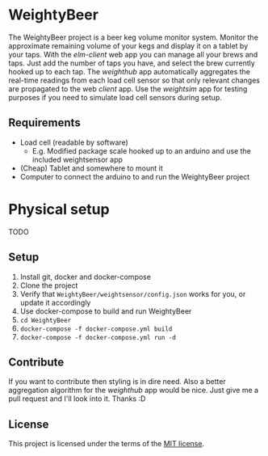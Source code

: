 # WeightyBeer

The WeightyBeer project is a beer keg volume monitor system. Monitor the approximate remaining volume of your kegs and display it on a tablet by your taps. With the _elm-client_ web app you can manage all your brews and taps. Just add the number of taps you have, and select the brew currently hooked up to each tap. The _weighthub_ app automatically aggregates the real-time readings from each load cell sensor so that only relevant changes are propagated to the web _client_ app. Use the _weightsim_ app for testing purposes if you need to simulate load cell sensors during setup.

## Requirements
- Load cell (readable by software)
  - E.g. Modified package scale hooked up to an arduino and use the included weightsensor app
- (Cheap) Tablet and somewhere to mount it
- Computer to connect the arduino to and run the WeightyBeer project

# Physical setup
TODO

## Setup
1. Install git, docker and docker-compose
1. Clone the project
1. Verify that `WeightyBeer/weightsensor/config.json` works for you, or update it accordingly
1. Use docker-compose to build and run WeightyBeer
  1. `cd WeightyBeer`
  1. `docker-compose -f docker-compose.yml build`
  1. `docker-compose -f docker-compose.yml run -d`


## Contribute

If you want to contribute then styling is in dire need. Also a better aggregation
algorithm for the _weighthub_ app would be nice. Just give me a pull request and
I'll look into it. Thanks :D  

## License

This project is licensed under the terms of the
[MIT license](https://github.com/mapster/WeightyBeer/blob/master/LICENSE).
